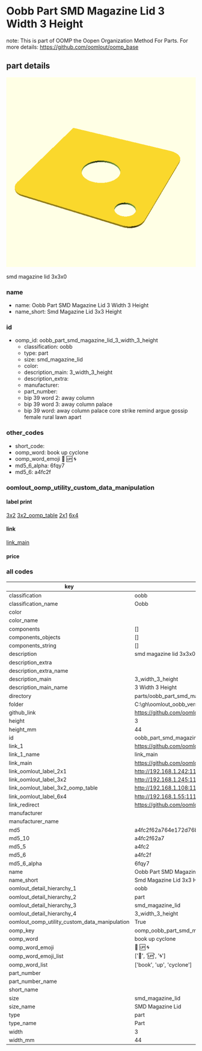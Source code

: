 # Oobb Part SMD Magazine Lid 3 Width 3 Height  

note: This is part of OOMP the Oopen Organization Method For Parts. For more details: https://github.com/oomlout/oomp_base

##  part details
  

[![](3dpr.png)](3dpr.png)

smd magazine lid 3x3x0



### name
* name: Oobb Part SMD Magazine Lid 3 Width 3 Height
* name_short: Smd Magazine Lid 3x3 Height
### id
* oomp_id: oobb_part_smd_magazine_lid_3_width_3_height
  * classification: oobb
  * type: part
  * size: smd_magazine_lid
  * color: 
  * description_main: 3_width_3_height
  * description_extra: 
  * manufacturer: 
  * part_number: 
  * bip 39 word 2: away column
  * bip 39 word 3: away column palace
  * bip 39 word: away column palace core strike remind argue gossip female rural lawn apart

### other_codes
* short_code: 
* oomp_word: book up cyclone
* oomp_word_emoji :book: :up: :cyclone:
* md5_6_alpha: 6fqy7
* md5_6: a4fc2f






### oomlout_oomp_utility_custom_data_manipulation
#### label print
[3x2](http://192.168.1.245:1112/?label=oomp%206fqy7)
[3x2_oomp_table](http://192.168.1.108:1112/?label=oomp%206fqy7)
[2x1](http://192.168.1.242:1112/?label=oomp%206fqy7)
[6x4](http://192.168.1.55:1112/?label=oomp%206fqy7)    

#### link

[link_main](https://github.com/oomlout/oomlout_oobb_version_4_generated_parts/tree/main/navigation_oomp/oobb/part/smd_magazine_lid/3_width_3_height/part)                              

#### price







### all codes 
| key | value |  
| --- | --- |  
| classification | oobb |  
| classification_name | Oobb |  
| color |  |  
| color_name |  |  
| components | [] |  
| components_objects | [] |  
| components_string | [] |  
| description | smd magazine lid 3x3x0 |  
| description_extra |  |  
| description_extra_name |  |  
| description_main | 3_width_3_height |  
| description_main_name | 3 Width 3 Height |  
| directory | parts/oobb_part_smd_magazine_lid_3_width_3_height |  
| folder | C:\gh\oomlout_oobb_version_4_generated_parts\parts\oobb_part_smd_magazine_lid_3_width_3_height |  
| github_link | https://github.com/oomlout/oomlout_oomp_part_src/tree/main/parts/oobb_part_smd_magazine_lid_3_width_3_height |  
| height | 3 |  
| height_mm | 44 |  
| id | oobb_part_smd_magazine_lid_3_width_3_height |  
| link_1 | https://github.com/oomlout/oomlout_oobb_version_4_generated_parts/tree/main/navigation_oomp/oobb/part/smd_magazine_lid/3_width_3_height/part |  
| link_1_name | link_main |  
| link_main | https://github.com/oomlout/oomlout_oobb_version_4_generated_parts/tree/main/navigation_oomp/oobb/part/smd_magazine_lid/3_width_3_height/part |  
| link_oomlout_label_2x1 | http://192.168.1.242:1112/?label=oomp%206fqy7 |  
| link_oomlout_label_3x2 | http://192.168.1.245:1112/?label=oomp%206fqy7 |  
| link_oomlout_label_3x2_oomp_table | http://192.168.1.108:1112/?label=oomp%206fqy7 |  
| link_oomlout_label_6x4 | http://192.168.1.55:1112/?label=oomp%206fqy7 |  
| link_redirect | https://github.com/oomlout/oomlout_oobb_version_4_generated_parts/tree/main/parts/oobb_smd_magazine_lid_03_03 |  
| manufacturer |  |  
| manufacturer_name |  |  
| md5 | a4fc2f62a764e172d76b83053e4b7083 |  
| md5_10 | a4fc2f62a7 |  
| md5_5 | a4fc2 |  
| md5_6 | a4fc2f |  
| md5_6_alpha | 6fqy7 |  
| name | Oobb Part SMD Magazine Lid 3 Width 3 Height |  
| name_short | Smd Magazine Lid 3x3 Height |  
| oomlout_detail_hierarchy_1 | oobb |  
| oomlout_detail_hierarchy_2 | part |  
| oomlout_detail_hierarchy_3 | smd_magazine_lid |  
| oomlout_detail_hierarchy_4 | 3_width_3_height |  
| oomlout_oomp_utility_custom_data_manipulation | True |  
| oomp_key | oomp_oobb_part_smd_magazine_lid_3_width_3_height |  
| oomp_word | book up cyclone |  
| oomp_word_emoji | :book: :up: :cyclone: |  
| oomp_word_emoji_list | [':book:', ':up:', ':cyclone:'] |  
| oomp_word_list | ['book', 'up', 'cyclone'] |  
| part_number |  |  
| part_number_name |  |  
| short_name |  |  
| size | smd_magazine_lid |  
| size_name | SMD Magazine Lid |  
| type | part |  
| type_name | Part |  
| width | 3 |  
| width_mm | 44 |  
